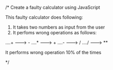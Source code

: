 /* Create a faulty calculator using JavaScript

This faulty calculator does following:
1. It takes two numbers as input from the user
2. It perfoms wrong operations as follows:

....+ ---> -
....* ---> +
....- ---> /
..../ ---> **

It performs wrong operation 10% of the times

*/
